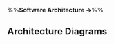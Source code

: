 <link rel="stylesheet" href="{{baseUrl}}/css/textbook.css">

<div class="website-content">

%%**Software Architecture &rarr;**%%

## Architecture Diagrams

<div id="main">

<include src="reading/embed.md" />
<include src="drawing/embed.md" />

</div>

</div>
